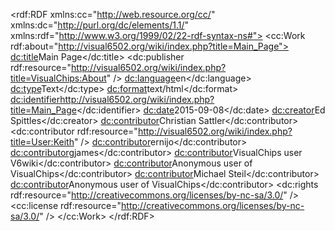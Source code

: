 <?xml version='1.0'  encoding="UTF-8" ?>
<rdf:RDF xmlns:cc="http://web.resource.org/cc/"
	xmlns:dc="http://purl.org/dc/elements/1.1/"
	xmlns:rdf="http://www.w3.org/1999/02/22-rdf-syntax-ns#">
	<cc:Work rdf:about="http://visual6502.org/wiki/index.php?title=Main_Page">
		<dc:title>Main Page</dc:title>
		<dc:publisher rdf:resource="http://visual6502.org/wiki/index.php?title=VisualChips:About" />
		<dc:language>en</dc:language>
		<dc:type>Text</dc:type>
		<dc:format>text/html</dc:format>
		<dc:identifier>http://visual6502.org/wiki/index.php?title=Main_Page</dc:identifier>
		<dc:date>2015-09-08</dc:date>
		<dc:creator>Ed Spittles</dc:creator>
		<dc:contributor>Christian Sattler</dc:contributor>
		<dc:contributor rdf:resource="http://visual6502.org/wiki/index.php?title=User:Keith" />
		<dc:contributor>ernijo</dc:contributor>
		<dc:contributor>gjames</dc:contributor>
		<dc:contributor>VisualChips user V6wiki</dc:contributor>
		<dc:contributor>Anonymous user of VisualChips</dc:contributor>
		<dc:contributor>Michael Steil</dc:contributor>
		<dc:contributor>Anonymous user of VisualChips</dc:contributor>
		<dc:rights rdf:resource="http://creativecommons.org/licenses/by-nc-sa/3.0/" />
		<cc:license rdf:resource="http://creativecommons.org/licenses/by-nc-sa/3.0/" />
	</cc:Work>
</rdf:RDF>

